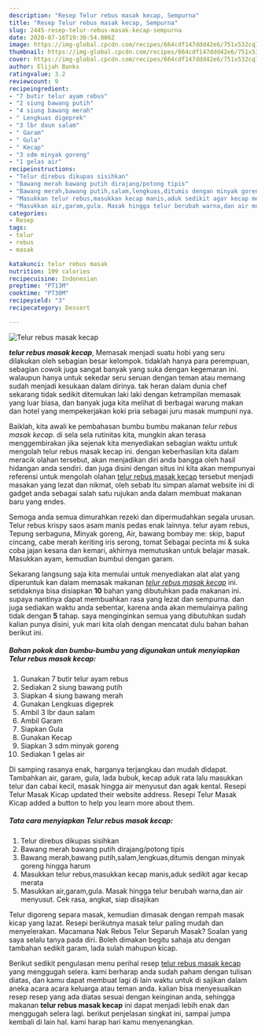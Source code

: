 ```yaml
---
description: "Resep Telur rebus masak kecap, Sempurna"
title: "Resep Telur rebus masak kecap, Sempurna"
slug: 2445-resep-telur-rebus-masak-kecap-sempurna
date: 2020-07-16T19:30:54.006Z
image: https://img-global.cpcdn.com/recipes/664cdf147ddd42e6/751x532cq70/telur-rebus-masak-kecap-foto-resep-utama.jpg
thumbnail: https://img-global.cpcdn.com/recipes/664cdf147ddd42e6/751x532cq70/telur-rebus-masak-kecap-foto-resep-utama.jpg
cover: https://img-global.cpcdn.com/recipes/664cdf147ddd42e6/751x532cq70/telur-rebus-masak-kecap-foto-resep-utama.jpg
author: Elijah Banks
ratingvalue: 3.2
reviewcount: 9
recipeingredient:
- "7 butir telur ayam rebus"
- "2 siung bawang putih"
- "4 siung bawang merah"
- " Lengkuas digeprek"
- "3 lbr daun salam"
- " Garam"
- " Gula"
- " Kecap"
- "3 sdm minyak goreng"
- "1 gelas air"
recipeinstructions:
- "Telur direbus dikupas sisihkan"
- "Bawang merah bawang putih dirajang/potong tipis"
- "Bawang merah,bawang putih,salam,lengkuas,ditumis dengan minyak goreng hingga harum"
- "Masukkan telur rebus,masukkan kecap manis,aduk sedikit agar kecap merata"
- "Masukkan air,garam,gula. Masak hingga telur berubah warna,dan air menyusut. Cek rasa, angkat, siap disajikan"
categories:
- Resep
tags:
- telur
- rebus
- masak

katakunci: telur rebus masak 
nutrition: 199 calories
recipecuisine: Indonesian
preptime: "PT13M"
cooktime: "PT30M"
recipeyield: "3"
recipecategory: Dessert

---
```



![Telur rebus masak kecap](https://img-global.cpcdn.com/recipes/664cdf147ddd42e6/751x532cq70/telur-rebus-masak-kecap-foto-resep-utama.jpg)

<b><i>telur rebus masak kecap</i></b>, Memasak menjadi suatu hobi yang seru dilakukan oleh sebagian besar kelompok. tidaklah hanya para perempuan, sebagian cowok juga sangat banyak yang suka dengan kegemaran ini. walaupun hanya untuk sekedar seru seruan dengan teman atau memang sudah menjadi kesukaan dalam dirinya. tak heran dalam dunia chef sekarang tidak sedikit ditemukan laki laki dengan ketrampilan memasak yang luar biasa, dan banyak juga kita melihat di berbagai warung makan dan hotel yang mempekerjakan koki pria sebagai juru masak mumpuni nya.

Baiklah, kita awali ke pembahasan bumbu bumbu makanan <i>telur rebus masak kecap</i>. di sela sela rutinitas kita, mungkin akan terasa menggembirakan jika sejenak kita menyediakan sebagian waktu untuk mengolah telur rebus masak kecap ini. dengan keberhasilan kita dalam meracik olahan tersebut, akan menjadikan diri anda bangga oleh hasil hidangan anda sendiri. dan juga disini dengan situs ini kita akan mempunyai referensi untuk mengolah olahan <u>telur rebus masak kecap</u> tersebut menjadi masakan yang lezat dan nikmat, oleh sebab itu simpan alamat website ini di gadget anda sebagai salah satu rujukan anda dalam membuat makanan baru yang endes.

Semoga anda semua dimurahkan rezeki dan dipermudahkan segala urusan. Telur rebus krispy saos asam manis pedas enak lainnya. telur ayam rebus, Tepung serbaguna, Minyak goreng, Air, bawang bombay me: skip, baput cincang, cabe merah keriting iris serong, tomat Sebagai pecinta mi &amp; suka coba jajan kesana dan kemari, akhirnya memutuskan untuk belajar masak. Masukkan ayam, kemudian bumbui dengan garam.


Sekarang langsung saja kita memulai untuk menyediakan alat alat yang diperuntuk kan dalam memasak makanan <u><i>telur rebus masak kecap</i></u> ini. setidaknya bisa disiapkan <b>10</b> bahan yang dibutuhkan pada makanan ini. supaya nantinya dapat membuahkan rasa yang lezat dan sempurna. dan juga sediakan waktu anda sebentar, karena anda akan memulainya paling tidak dengan <b>5</b> tahap. saya menginginkan semua yang dibutuhkan sudah kalian punya disini, yuk mari kita olah dengan mencatat dulu bahan bahan berikut ini.

<!--inarticleads1-->

##### Bahan pokok dan bumbu-bumbu yang digunakan untuk menyiapkan Telur rebus masak kecap:

1. Gunakan 7 butir telur ayam rebus
1. Sediakan 2 siung bawang putih
1. Siapkan 4 siung bawang merah
1. Gunakan  Lengkuas digeprek
1. Ambil 3 lbr daun salam
1. Ambil  Garam
1. Siapkan  Gula
1. Gunakan  Kecap
1. Siapkan 3 sdm minyak goreng
1. Sediakan 1 gelas air


Di samping rasanya enak, harganya terjangkau dan mudah didapat. Tambahkan air, garam, gula, lada bubuk, kecap aduk rata lalu masukkan telur dan cabai kecil, masak hingga air menyusut dan agak kental. Resepi Telur Masak Kicap updated their website address. Resepi Telur Masak Kicap added a button to help you learn more about them. 

<!--inarticleads2-->

##### Tata cara menyiapkan Telur rebus masak kecap:

1. Telur direbus dikupas sisihkan
1. Bawang merah bawang putih dirajang/potong tipis
1. Bawang merah,bawang putih,salam,lengkuas,ditumis dengan minyak goreng hingga harum
1. Masukkan telur rebus,masukkan kecap manis,aduk sedikit agar kecap merata
1. Masukkan air,garam,gula. Masak hingga telur berubah warna,dan air menyusut. Cek rasa, angkat, siap disajikan


Telur digoreng separa masak, kemudian dimasak dengan rempah masak kicap yang lazat. Resepi berikutnya masak telur paling mudah dan menyelerakan. Macamana Nak Rebus Telur Separuh Masak? Soalan yang saya selalu tanya pada diri. Boleh dimakan begitu sahaja atu dengan tambahan sedikit garam, lada sulah mahupun kicap. 

Berikut sedikit pengulasan menu perihal resep <u>telur rebus masak kecap</u> yang menggugah selera. kami berharap anda sudah paham dengan tulisan diatas, dan kamu dapat membuat lagi di lain waktu untuk di sajikan dalam aneka acara acara keluarga atau teman anda. kalian bisa menyesuaikan resep resep yang ada diatas sesuai dengan keinginan anda, sehingga makanan <b>telur rebus masak kecap</b> ini dapat menjadi lebih enak dan menggugah selera lagi. berikut penjelasan singkat ini, sampai jumpa kembali di lain hal. kami harap hari kamu menyenangkan.
